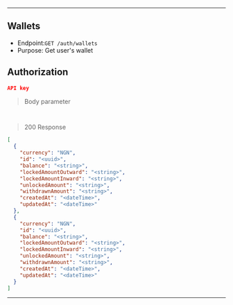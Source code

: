 
----------------------------------------------------------------------------------
## Wallets
* Endpoint:`GET /auth/wallets`
* Purpose: Get user's wallet

## Authorization
```json
API key
```

> Body parameter

```json
  
  ```

> 200 Response

```json
[
  {
    "currency": "NGN",
    "id": "<uuid>",
    "balance": "<string>",
    "lockedAmountOutward": "<string>",
    "lockedAmountInward": "<string>",
    "unlockedAmount": "<string>",
    "withdrawnAmount": "<string>",
    "createdAt": "<dateTime>",
    "updatedAt": "<dateTime>"
  },
  {
    "currency": "NGN",
    "id": "<uuid>",
    "balance": "<string>",
    "lockedAmountOutward": "<string>",
    "lockedAmountInward": "<string>",
    "unlockedAmount": "<string>",
    "withdrawnAmount": "<string>",
    "createdAt": "<dateTime>",
    "updatedAt": "<dateTime>"
  }
]
```
----------------------------------------------------------------------------------
